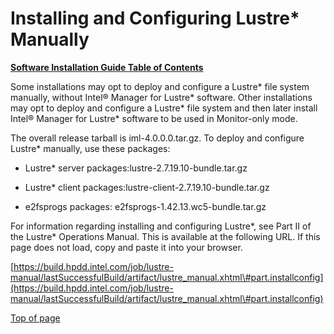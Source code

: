 # <a name="1.0"></a>Installing and Configuring Lustre* Manually

[**Software Installation Guide Table of Contents**](ig_TOC.md)

Some installations may opt to deploy and configure a Lustre* file system
manually, without Intel® Manager for Lustre* software. Other
installations may opt to deploy and configure a Lustre* file system and
then later install Intel® Manager for Lustre* software to be used in
Monitor-only mode.

The overall release tarball is iml-4.0.0.0.tar.gz. To deploy and
configure Lustre* manually, use these packages:

-   Lustre* server packages:lustre-2.7.19.10-bundle.tar.gz

-   Lustre* client packages:lustre-client-2.7.19.10-bundle.tar.gz

-   e2fsprogs packages: e2fsprogs-1.42.13.wc5-bundle.tar.gz

For information regarding installing and configuring Lustre\*, see Part II
of the Lustre* Operations Manual. This is available at the following URL.
If this page does not load, copy and paste it into your browser.

[https://build.hpdd.intel.com/job/lustre-manual/lastSuccessfulBuild/artifact/lustre_manual.xhtml\#part.installconfig](https://build.hpdd.intel.com/job/lustre-manual/lastSuccessfulBuild/artifact/lustre_manual.xhtml\#part.installconfig)

[Top of page](#1.0)